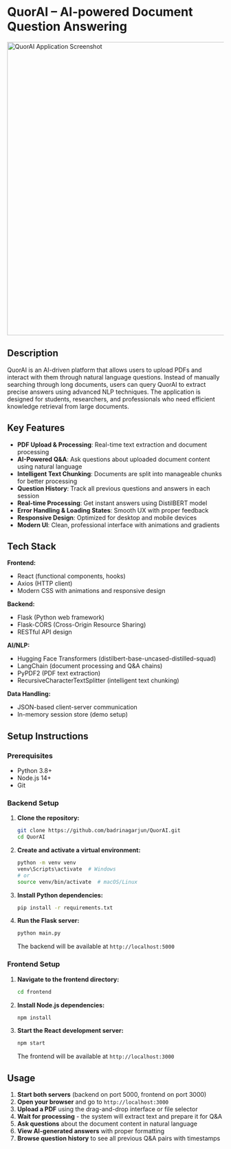 # QuorAI – AI-powered Document Question Answering

<img width="1336" height="683" alt="QuorAI Application Screenshot" src="https://github.com/user-attachments/assets/d7f810fa-3cee-4b18-bd99-df5e8d20f748" /> 
<!-- <img width="415" height="521" alt="image" src="https://github.com/user-attachments/assets/83cc1da0-556b-4f55-8e8b-5180b0cb3734" /> -->

## Description
QuorAI is an AI-driven platform that allows users to upload PDFs and interact with them through natural language questions. Instead of manually searching through long documents, users can query QuorAI to extract precise answers using advanced NLP techniques. The application is designed for students, researchers, and professionals who need efficient knowledge retrieval from large documents.

## Key Features

- **PDF Upload & Processing**: Real-time text extraction and document processing
- **AI-Powered Q&A**: Ask questions about uploaded document content using natural language
- **Intelligent Text Chunking**: Documents are split into manageable chunks for better processing
- **Question History**: Track all previous questions and answers in each session
- **Real-time Processing**: Get instant answers using DistilBERT model
- **Error Handling & Loading States**: Smooth UX with proper feedback
- **Responsive Design**: Optimized for desktop and mobile devices
- **Modern UI**: Clean, professional interface with animations and gradients

## Tech Stack

**Frontend:**
- React (functional components, hooks)
- Axios (HTTP client)
- Modern CSS with animations and responsive design

**Backend:**
- Flask (Python web framework)
- Flask-CORS (Cross-Origin Resource Sharing)
- RESTful API design

**AI/NLP:**
- Hugging Face Transformers (distilbert-base-uncased-distilled-squad)
- LangChain (document processing and Q&A chains)
- PyPDF2 (PDF text extraction)
- RecursiveCharacterTextSplitter (intelligent text chunking)

**Data Handling:**
- JSON-based client-server communication
- In-memory session store (demo setup)

## Setup Instructions

### Prerequisites
- Python 3.8+
- Node.js 14+
- Git

### Backend Setup

1. **Clone the repository:**
   ```bash
   git clone https://github.com/badrinagarjun/QuorAI.git
   cd QuorAI
   ```

2. **Create and activate a virtual environment:**
   ```bash
   python -m venv venv
   venv\Scripts\activate  # Windows
   # or
   source venv/bin/activate  # macOS/Linux
   ```

3. **Install Python dependencies:**
   ```bash
   pip install -r requirements.txt
   ```

4. **Run the Flask server:**
   ```bash
   python main.py
   ```
   The backend will be available at `http://localhost:5000`

### Frontend Setup

1. **Navigate to the frontend directory:**
   ```bash
   cd frontend
   ```

2. **Install Node.js dependencies:**
   ```bash
   npm install
   ```

3. **Start the React development server:**
   ```bash
   npm start
   ```
   The frontend will be available at `http://localhost:3000`

## Usage

1. **Start both servers** (backend on port 5000, frontend on port 3000)
2. **Open your browser** and go to `http://localhost:3000`
3. **Upload a PDF** using the drag-and-drop interface or file selector
4. **Wait for processing** - the system will extract text and prepare it for Q&A
5. **Ask questions** about the document content in natural language
6. **View AI-generated answers** with proper formatting
7. **Browse question history** to see all previous Q&A pairs with timestamps
